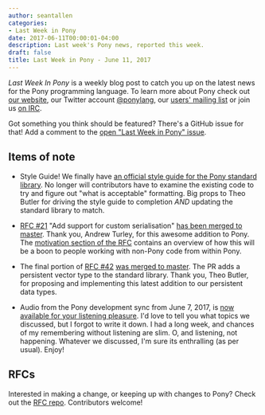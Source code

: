 ```yaml
---
author: seantallen
categories:
- Last Week in Pony
date: 2017-06-11T00:00:01-04:00
description: Last week's Pony news, reported this week.
draft: false
title: Last Week in Pony - June 11, 2017
---
```


_Last Week In Pony_ is a weekly blog post to catch you up on the latest news for the Pony programming language. To learn more about Pony check out [our website](ponylang.org), our Twitter account [@ponylang](https://twitter.com/ponylang), our [users' mailing list](https://pony.groups.io/g/user) or join us [on IRC](https://webchat.freenode.net/?channels=%23ponylang). 

Got something you think should be featured? There's a GitHub issue for that! Add a comment to the [open "Last Week in Pony" issue](https://github.com/ponylang/ponylang.github.io/issues?q=is%3Aissue+is%3Aopen+label%3Alast-week-in-pony).
<!--more-->


## Items of note

- Style Guide! We finally have [an official style guide for the Pony standard library](https://github.com/ponylang/ponyc/blob/master/STYLE_GUIDE.md). No longer will contributors have to examine the existing code to try and figure out "what is acceptable" formatting. Big props to Theo Butler for driving the style guide to completion *AND* updating the standard library to match. 

- [RFC #21](https://github.com/ponylang/rfcs/blob/master/text/0021-custom-serialization.md) "Add support for custom serialisation" [has been merged to master](https://github.com/ponylang/ponyc/pull/1839). Thank you, Andrew Turley, for this awesome addition to Pony. The [motivation section of the RFC](https://github.com/ponylang/rfcs/blob/master/text/0021-custom-serialization.md#motivation) contains an overview of how this will be a boon to people working with non-Pony code from within Pony.

- The final portion of [RFC #42](https://github.com/ponylang/rfcs/blob/master/text/0042-more-persistent-collections.md) [was merged to master](https://github.com/ponylang/ponyc/pull/1949). The PR adds a persistent vector type to the standard library. Thank you, Theo Butler, for proposing and implementing this latest addition to our persistent data types.

- Audio from the Pony development sync from June 7, 2017, is [now available for your listening pleasure](https://pony.groups.io/g/dev/files/Pony%20Sync/June%207,%202017). I'd love to tell you what topics we discussed, but I forgot to write it down. I had a long week, and chances of my remembering without listening are slim. O, and listening, not happening. Whatever we discussed, I'm sure its enthralling (as per usual). Enjoy!

## RFCs

Interested in making a change, or keeping up with changes to Pony? Check out the [RFC repo](https://github.com/ponylang/rfcs). Contributors welcome!
